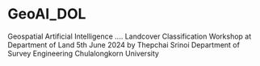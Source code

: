 # GeoAI_DOL
Geospatial Artificial Intelligence .... Landcover Classification Workshop at Department of Land 5th June 2024 by Thepchai Srinoi Department of Survey Engineering Chulalongkorn University
